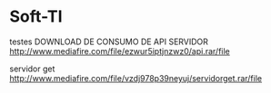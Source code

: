 # Soft-TI
testes 
DOWNLOAD DE CONSUMO DE API SERVIDOR 
http://www.mediafire.com/file/ezwur5iptjnzwz0/api.rar/file



servidor get
http://www.mediafire.com/file/vzdj978p39neyuj/servidorget.rar/file
